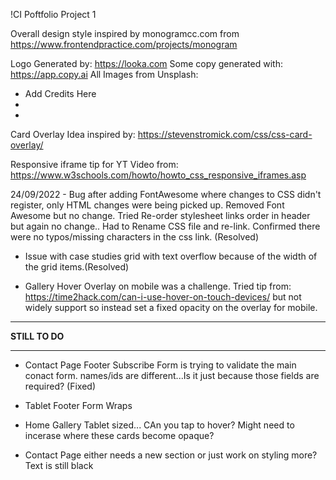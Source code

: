 !CI Poftfolio Project 1

Overall design style inspired by monogramcc.com from https://www.frontendpractice.com/projects/monogram

Logo Generated by: https://looka.com
Some copy generated with: https://app.copy.ai
All Images from Unsplash:

- Add Credits Here
-
-

Card Overlay Idea inspired by: https://stevenstromick.com/css/css-card-overlay/

Responsive iframe tip for YT Video from: https://www.w3schools.com/howto/howto_css_responsive_iframes.asp

24/09/2022 - Bug after adding FontAwesome where changes to CSS didn't register, only HTML changes were being picked up.
Removed Font Awesome but no change. Tried Re-order stylesheet links order in header but again no change..
Had to Rename CSS file and re-link. Confirmed there were no typos/missing characters in the css link. (Resolved)

- Issue with case studies grid with text overflow because of the width of the grid items.(Resolved)



- Gallery Hover Overlay on mobile was a challenge. Tried tip from:
https://time2hack.com/can-i-use-hover-on-touch-devices/ but not widely support so instead set a fixed opacity on the overlay for mobile.


***************************************
**************STILL TO DO**************
***************************************

- Contact Page Footer Subscribe Form is trying to validate the main conact form. names/ids are different...Is it just because those fields are required? (Fixed)

- Tablet Footer Form Wraps

- Home Gallery Tablet sized... CAn you tap to hover? Might need to incerase where these cards become opaque?

- Contact Page either needs a new section or just work on styling more? Text is still black